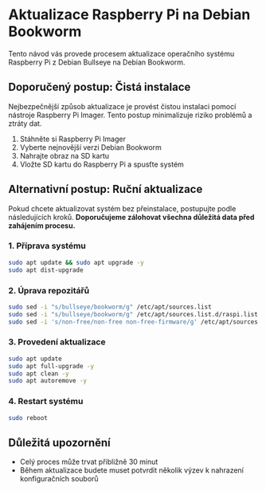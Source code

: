 # Aktualizace Raspberry Pi na Debian Bookworm

Tento návod vás provede procesem aktualizace operačního systému Raspberry Pi z Debian Bullseye na Debian Bookworm.

## Doporučený postup: Čistá instalace
Nejbezpečnější způsob aktualizace je provést čistou instalaci pomocí nástroje Raspberry Pi Imager. Tento postup minimalizuje riziko problémů a ztráty dat.

1. Stáhněte si Raspberry Pi Imager
2. Vyberte nejnovější verzi Debian Bookworm
3. Nahrajte obraz na SD kartu
4. Vložte SD kartu do Raspberry Pi a spusťte systém

## Alternativní postup: Ruční aktualizace
Pokud chcete aktualizovat systém bez přeinstalace, postupujte podle následujících kroků. **Doporučujeme zálohovat všechna důležitá data před zahájením procesu.**

### 1. Příprava systému
```bash
sudo apt update && sudo apt upgrade -y
sudo apt dist-upgrade
```

### 2. Úprava repozitářů
```bash
sudo sed -i "s/bullseye/bookworm/g" /etc/apt/sources.list
sudo sed -i "s/bullseye/bookworm/g" /etc/apt/sources.list.d/raspi.list
sudo sed -i 's/non-free/non-free non-free-firmware/g' /etc/apt/sources.list
```

### 3. Provedení aktualizace
```bash
sudo apt update
sudo apt full-upgrade -y
sudo apt clean -y
sudo apt autoremove -y
```

### 4. Restart systému
```bash
sudo reboot
```

## Důležitá upozornění
- Celý proces může trvat přibližně 30 minut
- Během aktualizace budete muset potvrdit několik výzev k nahrazení konfiguračních souborů
